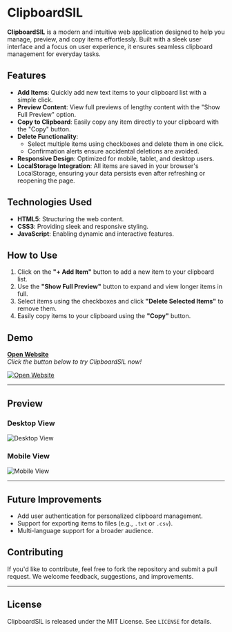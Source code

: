 # ClipboardSlL

**ClipboardSlL** is a modern and intuitive web application designed to help you manage, preview, and copy items effortlessly. Built with a sleek user interface and a focus on user experience, it ensures seamless clipboard management for everyday tasks.

## Features

- **Add Items**: Quickly add new text items to your clipboard list with a simple click.
- **Preview Content**: View full previews of lengthy content with the "Show Full Preview" option.
- **Copy to Clipboard**: Easily copy any item directly to your clipboard with the "Copy" button.
- **Delete Functionality**: 
  - Select multiple items using checkboxes and delete them in one click.
  - Confirmation alerts ensure accidental deletions are avoided.
- **Responsive Design**: Optimized for mobile, tablet, and desktop users.
- **LocalStorage Integration**: All items are saved in your browser's LocalStorage, ensuring your data persists even after refreshing or reopening the page.

## Technologies Used

- **HTML5**: Structuring the web content.
- **CSS3**: Providing sleek and responsive styling.
- **JavaScript**: Enabling dynamic and interactive features.

## How to Use

1. Click on the **"+ Add Item"** button to add a new item to your clipboard list.
2. Use the **"Show Full Preview"** button to expand and view longer items in full.
3. Select items using the checkboxes and click **"Delete Selected Items"** to remove them.
4. Easily copy items to your clipboard using the **"Copy"** button.

## Demo

[**Open Website**](#)  
_Click the button below to try ClipboardSlL now!_

[![Open Website](https://img.shields.io/badge/Open-Website-blue?style=for-the-badge)](#)

---

## Preview

### Desktop View  
![Desktop View](#)  

### Mobile View  
![Mobile View](#)

---

## Future Improvements

- Add user authentication for personalized clipboard management.
- Support for exporting items to files (e.g., `.txt` or `.csv`).
- Multi-language support for a broader audience.

## Contributing

If you'd like to contribute, feel free to fork the repository and submit a pull request. We welcome feedback, suggestions, and improvements.

---

## License

ClipboardSlL is released under the MIT License. See `LICENSE` for details.
